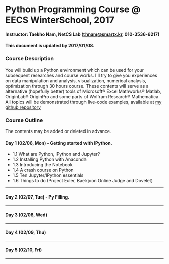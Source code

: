 # Python Programming Course @ EECS WinterSchool, 2017
#### Instructor: Taekho Nam, NetCS Lab (thnam@smartx.kr, 010-3536-6217)
#### This document is updated by 2017/01/08.

### Course Description
You will build up a Python environment which can be used for your subsequent researches and course works. I'll try to give you experiences on data manipulation and analysis, visualization, numerical analysis, optimization through 30 hours course. These contents will serve as a alternative (hopefully better) tools of Microsoft® Excel Mathworks® Matlab, OriginLab® OriginPro and some parts of Wolfram Research® Mathematica. All topics will be demonstrated through live-code examples, available at [my github repository](https://github.com/TaekhoNam/GIST-EECS-WinterSchool-Python-2017)

### Course Outline
The contents may be added or deleted in advance.
#### Day 1 (02/06, Mon) - Getting started with IPython.
* 1.1 What are Python, IPython and Jupyter?
* 1.2 Installing Python with Anaconda
* 1.3 Introducing the Notebook
* 1.4 A crash course on Python
* 1.5 Ten Jupyter/IPython essentials
* 1.6 Things to do (Project Euler, Baekjoon Online Judge and Dovelet)

- - -
#### Day 2 (02/07, Tue) - Py Filling.
- - -
#### Day 3 (02/08, Wed)
- - -
#### Day 4 (02/09, Thu)
- - -
#### Day 5 (02/10, Fri)
- - -

